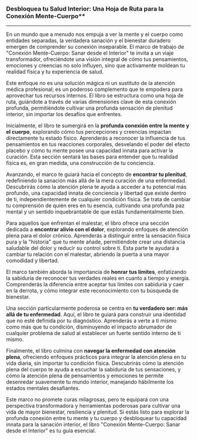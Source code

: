 ### Desbloquea tu Salud Interior: Una Hoja de Ruta para la Conexión Mente-Cuerpo**
---

En un mundo que a menudo nos empuja a ver la mente y el cuerpo como entidades separadas, la verdadera sanación y el bienestar duradero emergen de comprender su conexión inseparable. El marco de trabajo de "Conexión Mente-Cuerpo: Sanar desde el Interior" te invita a un viaje transformador, ofreciéndote una visión integral de cómo tus pensamientos, emociones y creencias no solo influyen, sino que activamente moldean tu realidad física y tu experiencia de salud.

Este enfoque no es una solución mágica ni un sustituto de la atención médica profesional; es un poderoso complemento que te empodera para aprovechar tus recursos internos. El libro se estructura como una hoja de ruta, guiándote a través de varias dimensiones clave de esta conexión profunda, permitiéndote cultivar una profunda sensación de plenitud interior, sin importar los desafíos que enfrentes.

Inicialmente, el libro te sumergirá en la **profunda conexión entre la mente y el cuerpo**, explorando cómo tus percepciones y creencias impactan directamente tu estado físico. Aprenderás a reconocer la influencia de tus pensamientos en tus reacciones corporales, desvelando el poder del efecto placebo y cómo tu mente posee una capacidad innata para activar la curación. Esta sección sentará las bases para entender que tu realidad física es, en gran medida, una construcción de tu conciencia.

Avanzando, el marco te guiará hacia el concepto de **encontrar tu plenitud**, redefiniendo la sanación más allá de la mera curación de una enfermedad. Descubrirás cómo la atención plena te ayuda a acceder a tu potencial más profundo, una capacidad innata de conciencia y libertad que existe dentro de ti, independientemente de cualquier condición física. Se trata de cambiar tu comprensión de quién eres en tu esencia, cultivando una profunda paz mental y un sentido inquebrantable de que estás fundamentalmente bien.

Para aquellos que enfrentan el malestar, el libro ofrece una sección dedicada a **encontrar alivio con el dolor**, explorando enfoques de atención plena para el dolor crónico. Aprenderás a distinguir entre la sensación física pura y la "historia" que tu mente añade, permitiéndote crear una distancia saludable del dolor y reducir su control sobre ti. Esta parte te ayudará a cambiar tu relación con el malestar, abriendo la puerta a una mayor comodidad y libertad.

El marco también aborda la importancia de **honrar tus límites**, enfatizando la sabiduría de reconocer tus verdades reales en cuanto a tiempo y energía. Comprenderás la diferencia entre aceptar tus límites con sabiduría y caer en la derrota, y cómo integrar este reconocimiento con tu búsqueda de bienestar.

Una sección particularmente poderosa se centra en **tu verdadero ser: más allá de tu enfermedad**. Aquí, el libro te guiará para construir una identidad que no esté definida por tu diagnóstico. Aprenderás a verte a ti mismo como más que tu condición, disminuyendo el impacto abrumador de cualquier problema de salud al establecer un fuerte sentido interno de ti mismo.

Finalmente, el libro culmina con **navegar la enfermedad con atención plena**, ofreciendo enfoques prácticos para integrar la atención plena en tu vida diaria, sin importar tu condición física. Descubrirás cómo la atención plena del cuerpo te ayuda a escuchar la sabiduría de tus sensaciones, y cómo la atención plena de pensamientos y emociones te permite desenredar suavemente tu mundo interior, manejando hábilmente los estados mentales desafiantes.

Este marco no promete curas milagrosas, pero te equipará con una perspectiva transformadora y herramientas poderosas para cultivar una vida de mayor bienestar, resiliencia y plenitud. Si estás listo para explorar la profunda conexión entre tu mente y tu cuerpo y desbloquear tu capacidad innata para la sanación interior, el libro "Conexión Mente-Cuerpo: Sanar desde el Interior" es tu guía esencial.